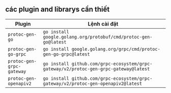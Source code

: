 ## các plugin and librarys cần thiết


| Plugin                    | Lệnh cài đặt                                                                          |
| ------------------------- | ------------------------------------------------------------------------------------- |
| `protoc-gen-go`           | `go install google.golang.org/protobuf/cmd/protoc-gen-go@latest`                      |
| `protoc-gen-go-grpc`      | `go install google.golang.org/grpc/cmd/protoc-gen-go-grpc@latest`                     |
| `protoc-gen-grpc-gateway` | `go install github.com/grpc-ecosystem/grpc-gateway/v2/protoc-gen-grpc-gateway@latest` |
| `protoc-gen-openapiv2`    | `go install github.com/grpc-ecosystem/grpc-gateway/v2/protoc-gen-openapiv2@latest`    |
